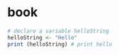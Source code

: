 # book


```R
# declare a variable helloString
helloString <- "Hello" 
print (helloString) # print hello
```
